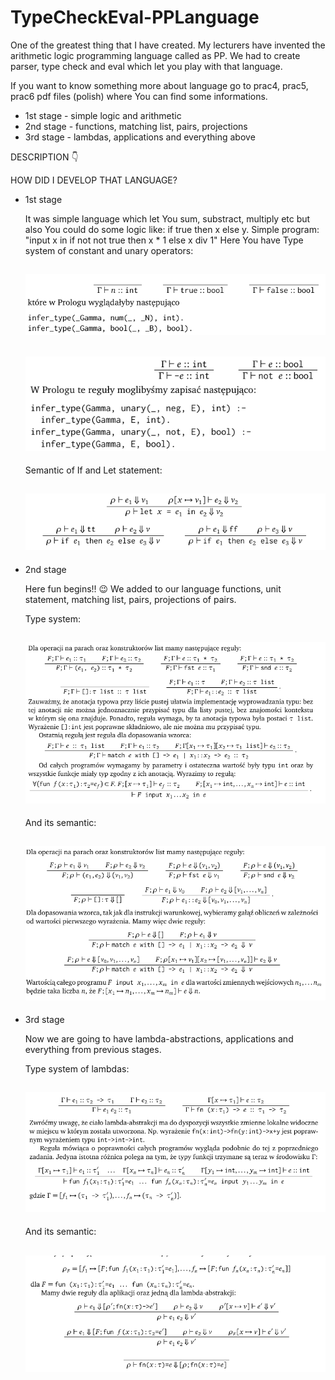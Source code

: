 # TypeCheckEval-PPLanguage
One of the greatest thing that I have created.  My lecturers have invented the arithmetic logic programming language called as PP. We had to create parser, type check and eval which let you play with that language.

If you want to know something more about language go to prac4, prac5, prac6 pdf files (polish) where You can find some informations. 

- 1st stage - simple logic and arithmetic
- 2nd stage - functions, matching list, pairs, projections
- 3rd stage - lambdas, applications and everything above

DESCRIPTION :point_down: 

HOW DID I DEVELOP THAT LANGUAGE?

 - 1st stage
 
    It was simple language which let You sum, substract, multiply etc but also You could do some logic like: if true then x else y.
  Simple program: 
   "input x in if not not true then x * 1 else x div 1"
   Here You have Type system of constant and unary operators: 
   
   ![alt text](1.png)
   ------------------------------------------------------------------------------------------------------------------------
   
   ![alt text](2.png)
   ------------------------------------------------------------------------------------------------------------------------
   Semantic of If and Let statement: 
   
   ![alt text](3.png)
   ------------------------------------------------------------------------------------------------------------------------
 - 2nd stage
    
    Here fun begins!! :wink: We added to our language functions, unit statement, matching list, pairs, projections of pairs.
    
    Type system: 
    
    ![alt text](4.png)
    ------------------------------------------------------------------------------------------------------------------------
    And its semantic: 
    
    ![alt text](5.png)
    ------------------------------------------------------------------------------------------------------------------------
 - 3rd stage 
 
   Now we are going to have lambda-abstractions, applications and everything from previous stages. 
    
    Type system of lambdas: 
    
    ![alt text](6.png)
    ------------------------------------------------------------------------------------------------------------------------
    And its semantic: 
    
    ![alt text](7.png)
    ------------------------------------------------------------------------------------------------------------------------
   
